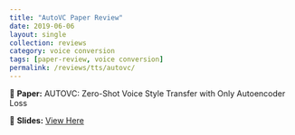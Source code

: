 ```yaml
---
title: "AutoVC Paper Review"
date: 2019-06-06
layout: single
collection: reviews
category: voice conversion
tags: [paper-review, voice conversion]
permalink: /reviews/tts/autovc/
---
```


📝 **Paper:** AUTOVC: Zero-Shot Voice Style Transfer with Only Autoencoder Loss
<!-- 🔍 **Summary:** This paper introduces a **flow-based** model for TTS, improving **robustness** compared to Tacotron. -->

📄 **Slides:** [View Here](https://docs.google.com/presentation/d/1fjkAq5oGweNh4JROQTEdr5n3w3-rULUx/edit?usp=sharing&ouid=116677507102760525154&rtpof=true&sd=true)